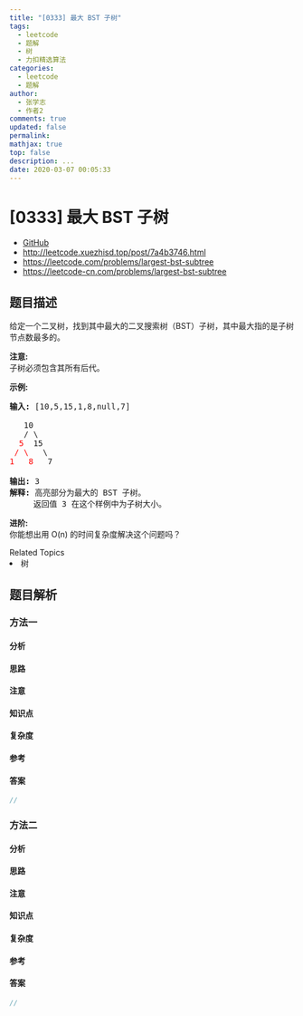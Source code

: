 ```yaml
---
title: "[0333] 最大 BST 子树"
tags:
  - leetcode
  - 题解
  - 树
  - 力扣精选算法
categories:
  - leetcode
  - 题解
author:
  - 张学志
  - 作者2
comments: true
updated: false
permalink:
mathjax: true
top: false
description: ...
date: 2020-03-07 00:05:33
---
```



# [0333] 最大 BST 子树
* [GitHub](https://github.com/algoboy101/LeetCodeCrowdsource/tree/master/_posts/QA/%5B0333%5D%20%E6%9C%80%E5%A4%A7%20BST%20%E5%AD%90%E6%A0%91.md)
* http://leetcode.xuezhisd.top/post/7a4b3746.html
* https://leetcode.com/problems/largest-bst-subtree
* https://leetcode-cn.com/problems/largest-bst-subtree


## 题目描述

<p>给定一个二叉树，找到其中最大的二叉搜索树（BST）子树，其中最大指的是子树节点数最多的。</p>

<p><strong>注意:</strong><br>
子树必须包含其所有后代。</p>

<p><strong>示例:</strong></p>

<pre><strong>输入: </strong>[10,5,15,1,8,null,7]

   10 
   / \ 
<font color="red">  5</font>  15 
<font color="red"> / \</font>   \ 
<font color="red">1   8</font>   7

<strong>输出:</strong> 3
<strong>解释: </strong>高亮部分为最大的 BST 子树。
     返回值 3 在这个样例中为子树大小。
</pre>

<p><strong>进阶:</strong><br>
你能想出用 O(n) 的时间复杂度解决这个问题吗？</p>
<div><div>Related Topics</div><div><li>树</li></div></div>


## 题目解析


### 方法一

#### 分析

#### 思路

#### 注意

#### 知识点

#### 复杂度

#### 参考

#### 答案

```cpp
//
```


### 方法二

#### 分析

#### 思路

#### 注意

#### 知识点

#### 复杂度

#### 参考

#### 答案

```cpp
//
```


